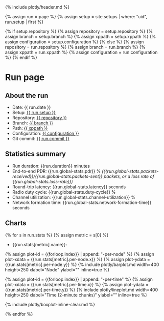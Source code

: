 {% include plotly/header.md %}

{% assign run = page %}
{% assign setup = site.setups | where: "uid", run.setup | first %}

{% if setup.repository %}
{% assign repository = setup.repository %}
{% assign branch = setup.branch %}
{% assign xppath = setup.xppath %}
{% assign configuration = setup.configuration %}
{% else %}
{% assign repository = run.repository %}
{% assign branch = run.branch %}
{% assign xppath = run.xppath %}
{% assign configuration = run.configuration %}
{% endif %}

# Run page

## About the run

* Date: {{ run.date }}
* Setup: [{{ run.setup }}]({{setup.url}})
* Repository: [{{ repository }}](https://github.com/{{repository}})
* Branch: [{{ branch }}](https://github.com/{{repository}}/tree/{{branch}})
* Path: [{{ xppath }}](https://github.com/{{repository}}/tree/{{branch}}/{{xppath}})
* Configuration: [{{ configuration }}](https://github.com/{{repository}}/tree/{{branch}}/{{xppath}}/Makefile)
* Git commit: [{{ run.commit }}](https://github.com/{{run.repository}}/tree/{{run.commit}})

## Statistics summary

* Run duration: {{run.duration}} minutes
* End-to-end PDR: {{run.global-stats.pdr}} % *({{run.global-stats.packets-received}}/{{run.global-stats.packets-sent}} packets, or a loss rate of {{run.global-stats.loss-rate}})*
* Round-trip latency: {{run.global-stats.latency}} seconds
* Radio duty cycle: {{run.global-stats.duty-cycle}} %
* Channel utilization: {{run.global-stats.channel-utilization}} %
* Network formation time: {{run.global-stats.network-formation-time}} seconds

## Charts

{% for s in run.stats %}
{% assign metric = s[0] %}
* {{run.stats[metric].name}}:

{% assign plot-id = {{forloop.index}} | append: "-per-node" %}
{% assign plot-xdata = {{run.stats[metric].per-node.x}} %}
{% assign plot-ydata = {{run.stats[metric].per-node.y}} %}
{% include plotly/barplot.md width=400 height=250 xlabel="Node" ylabel="" inline=true %}

{% assign plot-id = {{forloop.index}} | append: "-per-time" %}
{% assign plot-xdata = {{run.stats[metric].per-time.x}} %}
{% assign plot-ydata = {{run.stats[metric].per-time.y}} %}
{% include plotly/lineplot.md width=400 height=250 xlabel="Time (2-minute chunks)" ylabel="" inline=true %}

{% include plotly/boxplot-inline-clear.md %}

{% endfor %}

